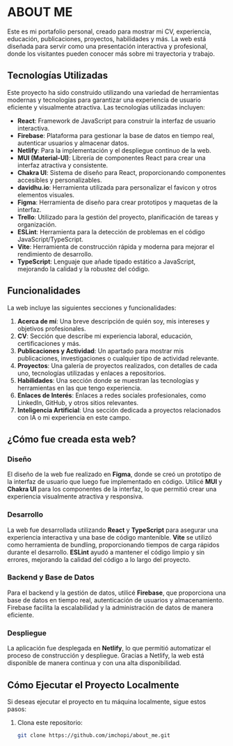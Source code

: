 # ABOUT ME

Este es mi portafolio personal, creado para mostrar mi CV, experiencia, educación, publicaciones, proyectos, habilidades y más. La web está diseñada para servir como una presentación interactiva y profesional, donde los visitantes pueden conocer más sobre mi trayectoria y trabajo. 

## Tecnologías Utilizadas

Este proyecto ha sido construido utilizando una variedad de herramientas modernas y tecnologías para garantizar una experiencia de usuario eficiente y visualmente atractiva. Las tecnologías utilizadas incluyen:

- **React**: Framework de JavaScript para construir la interfaz de usuario interactiva.
- **Firebase**: Plataforma para gestionar la base de datos en tiempo real, autenticar usuarios y almacenar datos.
- **Netlify**: Para la implementación y el despliegue continuo de la web.
- **MUI (Material-UI)**: Librería de componentes React para crear una interfaz atractiva y consistente.
- **Chakra UI**: Sistema de diseño para React, proporcionando componentes accesibles y personalizables.
- **davidhu.io**: Herramienta utilizada para personalizar el favicon y otros elementos visuales.
- **Figma**: Herramienta de diseño para crear prototipos y maquetas de la interfaz.
- **Trello**: Utilizado para la gestión del proyecto, planificación de tareas y organización.
- **ESLint**: Herramienta para la detección de problemas en el código JavaScript/TypeScript.
- **Vite**: Herramienta de construcción rápida y moderna para mejorar el rendimiento de desarrollo.
- **TypeScript**: Lenguaje que añade tipado estático a JavaScript, mejorando la calidad y la robustez del código.

## Funcionalidades

La web incluye las siguientes secciones y funcionalidades:

1. **Acerca de mí**: Una breve descripción de quién soy, mis intereses y objetivos profesionales.
2. **CV**: Sección que describe mi experiencia laboral, educación, certificaciones y más.
3. **Publicaciones y Actividad**: Un apartado para mostrar mis publicaciones, investigaciones o cualquier tipo de actividad relevante.
4. **Proyectos**: Una galería de proyectos realizados, con detalles de cada uno, tecnologías utilizadas y enlaces a repositorios.
5. **Habilidades**: Una sección donde se muestran las tecnologías y herramientas en las que tengo experiencia.
6. **Enlaces de Interés**: Enlaces a redes sociales profesionales, como LinkedIn, GitHub, y otros sitios relevantes.
7. **Inteligencia Artificial**: Una sección dedicada a proyectos relacionados con IA o mi experiencia en este campo.

## ¿Cómo fue creada esta web?

### Diseño

El diseño de la web fue realizado en **Figma**, donde se creó un prototipo de la interfaz de usuario que luego fue implementado en código. Utilicé **MUI** y **Chakra UI** para los componentes de la interfaz, lo que permitió crear una experiencia visualmente atractiva y responsiva.

### Desarrollo

La web fue desarrollada utilizando **React** y **TypeScript** para asegurar una experiencia interactiva y una base de código mantenible. **Vite** se utilizó como herramienta de bundling, proporcionando tiempos de carga rápidos durante el desarrollo. **ESLint** ayudó a mantener el código limpio y sin errores, mejorando la calidad del código a lo largo del proyecto.

### Backend y Base de Datos

Para el backend y la gestión de datos, utilicé **Firebase**, que proporciona una base de datos en tiempo real, autenticación de usuarios y almacenamiento. Firebase facilita la escalabilidad y la administración de datos de manera eficiente.

### Despliegue

La aplicación fue desplegada en **Netlify**, lo que permitió automatizar el proceso de construcción y despliegue. Gracias a Netlify, la web está disponible de manera continua y con una alta disponibilidad.

## Cómo Ejecutar el Proyecto Localmente

Si deseas ejecutar el proyecto en tu máquina localmente, sigue estos pasos:

1. Clona este repositorio:
   ```bash
   git clone https://github.com/imchopi/about_me.git
